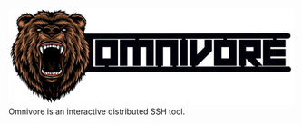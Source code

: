 ![Designed by dgim-studio / Freepik](https://github.com/DiscoRiver/omnivore/blob/main/omnivore_logo.png)
Omnivore is an interactive distributed SSH tool.
